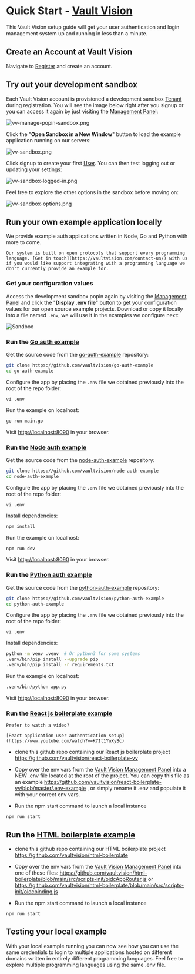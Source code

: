Quick Start - [Vault Vision](https://vaultvision.com)  
==================

This Vault Vision setup guide will get your user authentication and login management system up and running in less than a minute.


## Create an Account at Vault Vision

Navigate to [Register](https://manage.vaultvision.com/register) and create an account.


## Try out your development sandbox

Each Vault Vision account is provisioned a development sandbox [Tenant](/tenants.md) during registration. You will see the image below right after you signup or you can access it again by just visiting the [Management Panel](https://manage.vaultvision.com):


![vv-manage-popin-sandbox.png](img/vv-manage-popin-sandbox.png)

Click the "**Open Sandbox in a New Window**" button to load the example application running on our servers:

![vv-sandbox.png](img/vv-sandbox.png)

Click signup to create your first [User](/users.md). You can then test logging out or updating your settings:

![vv-sandbox-logged-in.png](img/vv-sandbox-logged-in.png)


Feel free to explore the other options in the sandbox before moving on:

![vv-sandbox-options.png](img/vv-sandbox-options.png)


## Run your own example application locally

We provide example auth applications written in Node, Go and Python with more to come.

```{note}
Our system is built on open protocols that support every programming language. [Get in touch](https://vaultvision.com/contact-us/) with us if you would like support integrating with a programming language we don't currently provide an example for.
```

### Get your configuration values

Access the development sandbox popin again by visiting the [Management Panel](https://manage.vaultvision.com) and click the "**Display .env file**" button to get your configuration values for our open source example projects. Download or copy it locally into a file named `.env`, we will use it in the examples we configure next:

![Sandbox](img/vv-manage-popin-sandbox-env.png)


### Run the [Go auth example](https://github.com/vaultvision/go-auth-example)

Get the source code from the [go-auth-example](https://github.com/vaultvision/go-auth-example) repository:
```bash
git clone https://github.com/vaultvision/go-auth-example
cd go-auth-example
```

Configure the app by placing the `.env` file we obtained previously into the root of the repo folder:
```
vi .env
```

Run the example on localhost:
```bash
go run main.go
```

Visit [http://localhost:8090](http://localhost:8090) in your browser.


### Run the [Node auth example](https://github.com/vaultvision/node-auth-example)

Get the source code from the [node-auth-example](https://github.com/vaultvision/node-auth-example) repository:
```bash
git clone https://github.com/vaultvision/node-auth-example
cd node-auth-example
```

Configure the app by placing the `.env` file we obtained previously into the root of the repo folder:
```
vi .env
```

Install dependencies:
```bash
npm install
```

Run the example on localhost:
```bash
npm run dev
```

Visit [http://localhost:8090](http://localhost:8090) in your browser.


### Run the [Python auth example](https://github.com/vaultvision/python-auth-example)

Get the source code from the [python-auth-example](https://github.com/vaultvision/python-auth-example) repository:
```bash
git clone https://github.com/vaultvision/python-auth-example
cd python-auth-example
```

Configure the app by placing the `.env` file we obtained previously into the root of the repo folder:
```
vi .env
```

Install dependencies:
```bash
python -m venv .venv  # Or python3 for some systems
.venv/bin/pip install --upgrade pip
.venv/bin/pip install -r requirements.txt
```

Run the example on localhost:
```bash
.venv/bin/python app.py
```

Visit [http://localhost:8090](http://localhost:8090) in your browser.


### Run the [React js boilerplate example](https://github.com/vaultvision/react-boilerplate-vv)

```{note}
Prefer to watch a video?

[React application user authentication setup](https://www.youtube.com/watch?v=K7It1YuXyBc)

```

- clone this github repo containing our React js boilerplate project <https://github.com/vaultvision/react-boilerplate-vv>

- Copy over the env vars from the [Vault Vision Management Panel](https://manage.vaultvision.com/go#applications) into a NEW .env file located at the root of the project.  You can copy this file as an example <https://github.com/vaultvision/react-boilerplate-vv/blob/master/.env-example> , or simply rename it .env and populate it with your correct env vars.

- Run the npm start command to launch a local instance
```
npm run start
```


## Run the [HTML boilerplate example](https://github.com/vaultvision/html-boilerplate)

- clone this github repo containing our HTML boilerplate project <https://github.com/vaultvision/html-boilerplate>

- Copy over the env vars from the [Vault Vision Management Panel](https://manage.vaultvision.com/go#applications) into one of these files: <https://github.com/vaultvision/html-boilerplate/blob/main/src/scripts-init/oidcAppRouter.js> or <https://github.com/vaultvision/html-boilerplate/blob/main/src/scripts-init/oidcbinding.js>

- Run the npm start command to launch a local instance
```
npm run start
```


## Testing your local example

With your local example running you can now see how you can use the same credentials to login to multiple applications hosted on different domains written in entirely different programming languages. Feel free to explore multiple programming languages using the same .env file.
